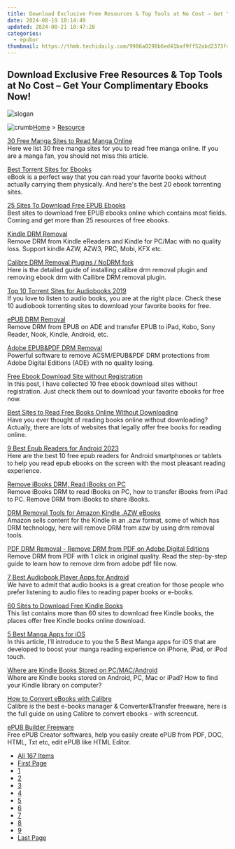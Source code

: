 ```yaml
---
title: Download Exclusive Free Resources & Top Tools at No Cost – Get Your Complimentary Ebooks Now!
date: 2024-08-19 18:14:49
updated: 2024-08-21 10:47:28
categories:
  - epubor
thumbnail: https://thmb.techidaily.com/9986a0298b6ed41baf9ff52abd2373f4874f20858ec27b5c29bc07659651b716.jpg
---
```


## Download Exclusive Free Resources & Top Tools at No Cost – Get Your Complimentary Ebooks Now!

![slogan](http://www.epubor.com/images/guide-banner-word.png)

![crumb](http://www.epubor.com/images/ol_home.png)[Home](https://tools.techidaily.com/epubor/products/) \> [Resource](https://tools.techidaily.com/epubor/products/)

[30 Free Manga Sites to Read Manga Online](https://tools.techidaily.com/epubor/products/)  
 Here we list 30 free manga sites for you to read free manga online. If you are a manga fan, you should not miss this article.

[Best Torrent Sites for Ebooks](https://tools.techidaily.com/epubor/products/)  
 eBook is a perfect way that you can read your favorite books without actually carrying them physically. And here's the best 20 ebook torrenting sites. 

[25 Sites To Download Free EPUB Ebooks](https://tools.techidaily.com/epubor/products/)  
 Best sites to download free EPUB ebooks online which contains most fields. Coming and get more than 25 resources of free ebooks.

[Kindle DRM Removal](https://tools.techidaily.com/epubor/products/)  
 Remove DRM from Kindle eReaders and Kindle for PC/Mac with no quality loss. Support kindle AZW, AZW3, PRC, Mobi, KFX etc.

[Calibre DRM Removal Plugins / NoDRM fork](https://tools.techidaily.com/epubor/products/)  
 Here is the detailed guide of installing calibre drm removal plugin and removing ebook drm with Callibre DRM removal plugin.

[Top 10 Torrent Sites for Audiobooks 2019](https://tools.techidaily.com/epubor/products/)  
 If you love to listen to audio books, you are at the right place. Check these 10 audiobook torrenting sites to download your favorite books for free.

[ePUB DRM Removal](https://tools.techidaily.com/epubor/products/)  
 Remove DRM from EPUB on ADE and transfer EPUB to iPad, Kobo, Sony Reader, Nook, Kindle, Android, etc.

[Adobe EPUB&PDF DRM Removal](https://tools.techidaily.com/epubor/products/)  
 Powerful software to remove ACSM/EPUB&PDF DRM protections from Adobe Digital Editions (ADE) with no quality losing.

[Free Ebook Download Site without Registration](https://tools.techidaily.com/epubor/products/)  
 In this post, I have collected 10 free ebook download sites without registration. Just check them out to download your favorite ebooks for free now.

[Best Sites to Read Free Books Online Without Downloading](https://tools.techidaily.com/epubor/products/)  
 Have you ever thought of reading books online without downloading? Actually, there are lots of websites that legally offer free books for reading online.

[9 Best Epub Readers for Android 2023](https://tools.techidaily.com/epubor/reader/)  
 Here are the best 10 free epub readers for Android smartphones or tablets to help you read epub ebooks on the screen with the most pleasant reading experience.

[Remove iBooks DRM, Read iBooks on PC](https://tools.techidaily.com/epubor/products/)  
 Remove iBooks DRM to read iBooks on PC, how to transfer iBooks from iPad to PC. Remove DRM from iBooks to share iBooks.

[DRM Removal Tools for Amazon Kindle .AZW eBooks](https://tools.techidaily.com/epubor/drm-removal-tools/)  
 Amazon sells content for the Kindle in an .azw format, some of which has DRM technology, here will remove DRM from azw by using drm removal tools.

[PDF DRM Removal - Remove DRM from PDF on Adobe Digital Editions](https://tools.techidaily.com/epubor/products/)  
 Remove DRM from PDF with 1 click in original quality. Read the step-by-step guide to learn how to remove drm from adobe pdf file now.

[7 Best Audiobook Player Apps for Android](https://tools.techidaily.com/epubor/products/)  
 We have to admit that audio books is a great creation for those people who prefer listening to audio files to reading paper books or e-books. 

[60 Sites to Download Free Kindle Books](https://tools.techidaily.com/epubor/products/)  
 This list contains more than 60 sites to download free Kindle books, the places offer free Kindle books online download.

[5 Best Manga Apps for iOS](https://tools.techidaily.com/epubor/products/)  
 In this article, I’ll introduce to you the 5 Best Manga apps for iOS that are developed to boost your manga reading experience on iPhone, iPad, or iPod touch.

[Where are Kindle Books Stored on PC/MAC/Android](https://tools.techidaily.com/epubor/products/)  
 Where are Kindle books stored on Android, PC, Mac or iPad? How to find your Kindle library on computer?

[How to Convert eBooks with Calibre](https://tools.techidaily.com/epubor/products/)  
 Calibre is the best e-books manager & Converter&Transfer freeware, here is the full guide on using Calibre to convert ebooks - with screencut.

[ePUB Builder Freeware](https://tools.techidaily.com/epubor/products/)  
 Free ePUB Creator softwares, help you easily create ePUB from PDF, DOC, HTML, Txt etc, edit ePUB like HTML Editor.

* [All 167 Items](https://tools.techidaily.com/epubor/products/)
* [First Page](https://tools.techidaily.com/epubor/products/)
* [1](https://tools.techidaily.com/epubor/products/)
* [2](https://tools.techidaily.com/epubor/products/)
* [3](https://tools.techidaily.com/epubor/products/)
* [4](https://tools.techidaily.com/epubor/products/)
* [5](https://tools.techidaily.com/epubor/products/)
* [6](https://tools.techidaily.com/epubor/products/)
* [7](https://tools.techidaily.com/epubor/products/)
* [8](https://tools.techidaily.com/epubor/products/)
* [9](https://tools.techidaily.com/epubor/products/)
* [Last Page](https://tools.techidaily.com/epubor/products/)

<ins class="adsbygoogle"
     style="display:block"
     data-ad-format="autorelaxed"
     data-ad-client="ca-pub-7571918770474297"
     data-ad-slot="1223367746"></ins>



<ins class="adsbygoogle"
     style="display:block"
     data-ad-client="ca-pub-7571918770474297"
     data-ad-slot="8358498916"
     data-ad-format="auto"
     data-full-width-responsive="true"></ins>
